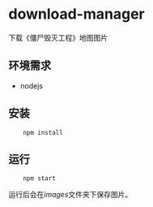 # download-manager

下载《僵尸毁灭工程》地图图片

## 环境需求

- nodejs

## 安装

```
    npm install
```

## 运行

```
    npm start
```

运行后会在*images*文件夹下保存图片。
